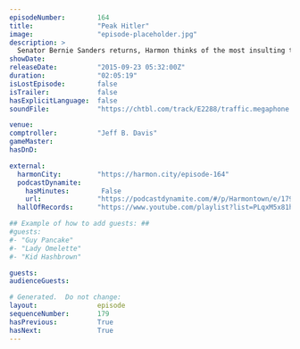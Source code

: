 ```yaml
---
episodeNumber:        164
title:                "Peak Hitler"
image:                "episode-placeholder.jpg"
description: >
  Senator Bernie Sanders returns, Harmon thinks of the most insulting thing to tattoo above your penis and Shadowrun is faced with a newfound time limit. Watch the video and become a member at harmontown.com!
showDate:             
releaseDate:          "2015-09-23 05:32:00Z"
duration:             "02:05:19"
isLostEpisode:        false
isTrailer:            false
hasExplicitLanguage:  false
soundFile:            "https://chtbl.com/track/E2288/traffic.megaphone.fm/STA8074304759.mp3?updated=1561399904"

venue:                
comptroller:          "Jeff B. Davis"
gameMaster:           
hasDnD:               

external:
  harmonCity:         "https://harmon.city/episode-164"
  podcastDynamite:
    hasMinutes:        False
    url:              "https://podcastdynamite.com/#/p/Harmontown/e/179/164"
  hallOfRecords:      "https://www.youtube.com/playlist?list=PLqxM5x81hNObGriZk6DLVju2dWBCqAUom"

## Example of how to add guests: ##
#guests:
#- "Guy Pancake"
#- "Lady Omelette"
#- "Kid Hashbrown"

guests:
audienceGuests:

# Generated.  Do not change:
layout:               episode
sequenceNumber:       179
hasPrevious:          True
hasNext:              True
---
```


<!-- The episode description will be rendered here -->
<!-- Add your content below here -->

